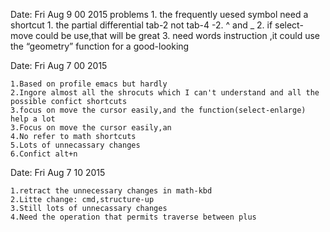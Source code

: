 Date:   Fri Aug 9 00 2015 problems
	1. the frequently uesed symbol need a shortcut
	   1. the partial differential tab-2 not tab-4
	   -2. ^ and _
	2. if select-move could be use,that will be great
	3. need words instruction ,it could use the “geometry” function for a good-looking


Date:   Fri Aug 7 00 2015 

    1.Based on profile emacs but hardly 
    2.Ingore almost all the shrocuts which I can't understand and all the possible confict shortcuts
    3.focus on move the cursor easily,and the function(select-enlarge) help a lot
    3.Focus on move the cursor easily,an
    4.No refer to math shortcuts
    5.Lots of unnecassary changes
    6.Confict alt+n

Date:   Fri Aug 7 10 2015

    1.retract the unnecessary changes in math-kbd
    2.Litte change: cmd,structure-up 
    3.Still lots of unnecassary changes
    4.Need the operation that permits traverse between plus
